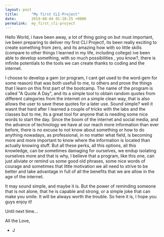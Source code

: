 ```yaml
---
layout: post
title:      "My first CLI-Project"
date:       2019-08-04 01:28:25 +0000
permalink:  my_first_cli-project
---
```



Hello World, i have been away, a lot of thing going on but must important, ive been preparing to deliver my first CLI Project!, its been really exciting to create something from zero, and its amazing how with so little skills (compare to other things I learned in my life, including college) ive been able to develop something, with so much possibilities , you know?, there is infinite potentials to the tools we can create thanks to coding and the internet.

I choose to develop a gem (or program, I cant get used to the word gem for some reason) that was both usefull to me, to others and prove the things that I learn on this first part of the bootcamp. The name of the program is called "A Quote A Day", and its a simple tool to obtain random quotes from different categories from the internet on a simple clean way, that is also allows the user to save these quotes for a later use. Sound simple? well it wasnt that hard after I learned a couple of tricks with the labs and the classes but to me, its a great tool for anyone that is needing some nice words to start the day. Since the boom of the internet and social media, and the advance of technology we have at our reach more information than ever before, there is no excuse to not know about something or how to do anything nowadays, as professional, in no matter what field, is becoming more and more important to know where the information is located than actually knowing stuff. But all these perks, all this options, all this knowledge, can be sometimes damaging for ourselves, we endup isolating ourselves more and that is why, I believe that a program, like this one, can just aliviate or remind us some good old phrases, some nice words of courage and sometimes that little motivation we all need to strive to be better and take advantage in full of all the benefits that we are allow in the age of the internet.

It may sound simple, and maybe it is. But the power of reminding someone that is not alone, that he is capable and strong, or a simple joke that can make you smile. It will be always worth the trouble. So here it is, I hope you guys enjoy it!

Until next time...

All the Love, 

- J

